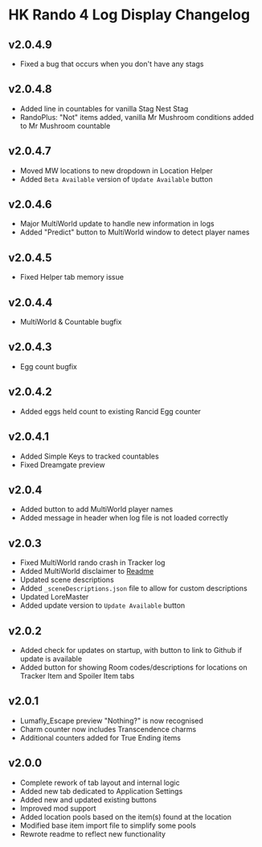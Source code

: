 # HK Rando 4 Log Display Changelog

## v2.0.4.9

- Fixed a bug that occurs when you don't have any stags

## v2.0.4.8

- Added line in countables for vanilla Stag Nest Stag
- RandoPlus: "Not" items added, vanilla Mr Mushroom conditions added to Mr Mushroom countable

## v2.0.4.7

- Moved MW locations to new dropdown in Location Helper
- Added `Beta Available` version of `Update Available` button

## v2.0.4.6

- Major MultiWorld update to handle new information in logs
- Added "Predict" button to MultiWorld window to detect player names

## v2.0.4.5

- Fixed Helper tab memory issue

## v2.0.4.4

- MultiWorld & Countable bugfix

## v2.0.4.3

- Egg count bugfix

## v2.0.4.2

- Added eggs held count to existing Rancid Egg counter

## v2.0.4.1

- Added Simple Keys to tracked countables
- Fixed Dreamgate preview

## v2.0.4

- Added button to add MultiWorld player names
- Added message in header when log file is not loaded correctly

## v2.0.3

- Fixed MultiWorld rando crash in Tracker log
- Added MultiWorld disclaimer to [Readme](https://github.com/blu-sta/HK-Rando-4-Log-Display/blob/main/README.md#multiWorld-disclaimer)
- Updated scene descriptions
- Added `_sceneDescriptions.json` file to allow for custom descriptions
- Updated LoreMaster
- Added update version to `Update Available` button

## v2.0.2

- Added check for updates on startup, with button to link to Github if update is available
- Added button for showing Room codes/descriptions for locations on Tracker Item and Spoiler Item tabs

## v2.0.1

- Lumafly_Escape preview "Nothing?" is now recognised
- Charm counter now includes Transcendence charms
- Additional counters added for True Ending items

## v2.0.0

- Complete rework of tab layout and internal logic
- Added new tab dedicated to Application Settings
- Added new and updated existing buttons
- Improved mod support
- Added location pools based on the item(s) found at the location
- Modified base item import file to simplify some pools
- Rewrote readme to reflect new functionality
